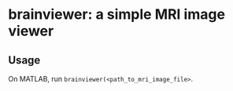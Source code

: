 # brainviewer: a simple MRI image viewer

## Usage

On MATLAB, run `brainviewer(<path_to_mri_image_file>`.


